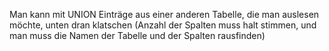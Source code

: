 Man kann mit UNION Einträge aus einer anderen Tabelle, die man auslesen möchte, unten dran klatschen (Anzahl der Spalten muss halt stimmen, und man muss die Namen der Tabelle und der Spalten rausfinden)